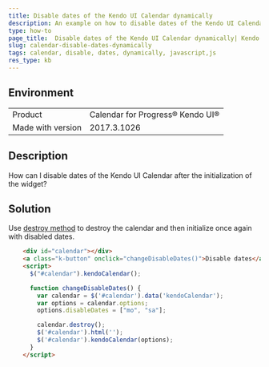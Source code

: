 ```yaml
---
title: Disable dates of the Kendo UI Calendar dynamically
description: An example on how to disable dates of the Kendo UI Calendar dynamically.
type: how-to
page_title:  Disable dates of the Kendo UI Calendar dynamically| Kendo UI Calendar
slug: calendar-disable-dates-dynamically
tags: calendar, disable, dates, dynamically, javascript,js
res_type: kb
---
```


## Environment

<table>
 <tr>
  <td>Product</td>
  <td>Calendar for Progress® Kendo UI®</td>
 </tr> <tr>
  <td>Made with version</td>
  <td>2017.3.1026</td>
 </tr>
</table>


## Description

How can I disable dates of the Kendo UI Calendar after the initialization of the widget?

## Solution

Use [destroy method](https://docs.telerik.com/kendo-ui/api/javascript/ui/calendar#methods-destroy) to destroy the calendar and then initialize once again with disabled dates.

````html
    <div id="calendar"></div>
    <a class="k-button" onclick="changeDisableDates()">Disable dates</a>
    <script>
      $("#calendar").kendoCalendar();

      function changeDisableDates() {
        var calendar = $('#calendar').data('kendoCalendar');
        var options = calendar.options;
        options.disableDates = ["mo", "sa"];

        calendar.destroy();
        $('#calendar').html('');
        $('#calendar').kendoCalendar(options);
      }
    </script>
````
